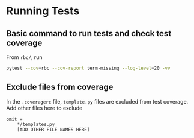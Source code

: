 # Running Tests

## Basic command to run tests and check test coverage

From `rbc/`, run

```bash
pytest --cov=rbc --cov-report term-missing --log-level=20 -vv
```

## Exclude files from coverage

In the `.coveragerc` file, `template.py` files are excluded from test coverage.
Add other files here to exclude

```coverage
omit =
    */templates.py
    [ADD OTHER FILE NAMES HERE]
```
